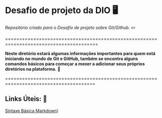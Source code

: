 # Desafio de projeto da DIO :desktop_computer:

*Repositório criado para o Desafio de projeto sobre Git/Github.* :pencil2:

=======================================================================================



**Neste diretório estará algumas informações importantes para quem está iniciando no mundo de Git e GitHub, também se encontra alguns comandos básicos para começar a mexer a adicionar seus próprios diretórios na plataforma.** :page_facing_up:



======================================================================================

## Links Úteis: :link:

[Sintaxe Básica Markdown](https://www.markdownguide.org/basic-syntax/))
